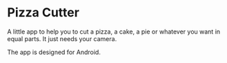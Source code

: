# Pizza Cutter
A little app to help you to cut a pizza, a cake, a pie or whatever you want in equal parts.
It just needs your camera.

The app is designed for Android.


